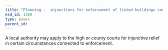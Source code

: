```yaml
---
title: "Planning -  injunctions for enforcement of listed buildings consent"
esd_id: 1360
type: power
parent_id:  
---
```


A local authority may apply to the high or county courts for injunctive relief in certain circumstances connected to enforcement.

